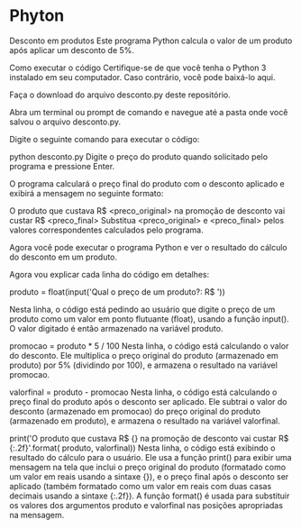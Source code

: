 # Phyton
Desconto em produtos
Este programa Python calcula o valor de um produto após aplicar um desconto de 5%.

Como executar o código
Certifique-se de que você tenha o Python 3 instalado em seu computador. Caso contrário, você pode baixá-lo aqui.

Faça o download do arquivo desconto.py deste repositório.

Abra um terminal ou prompt de comando e navegue até a pasta onde você salvou o arquivo desconto.py.

Digite o seguinte comando para executar o código:

python desconto.py
Digite o preço do produto quando solicitado pelo programa e pressione Enter.

O programa calculará o preço final do produto com o desconto aplicado e exibirá a mensagem no seguinte formato:

O produto que custava R$ <preco_original> na promoção de desconto vai custar R$ <preco_final>
Substitua <preco_original> e <preco_final> pelos valores correspondentes calculados pelo programa.

Agora você pode executar o programa Python e ver o resultado do cálculo do desconto em um produto.


Agora vou explicar cada linha do código em detalhes:

produto = float(input('Qual o preço de um produto?: R$ '))

Nesta linha, o código está pedindo ao usuário que digite o preço de um produto como um valor em ponto flutuante (float), usando a função input(). O valor digitado é então armazenado na variável produto.

promocao = produto * 5 / 100
Nesta linha, o código está calculando o valor do desconto. Ele multiplica o preço original do produto (armazenado em produto) por 5% (dividindo por 100), e armazena o resultado na variável promocao.

valorfinal = produto - promocao
Nesta linha, o código está calculando o preço final do produto após o desconto ser aplicado. Ele subtrai o valor do desconto (armazenado em promocao) do preço original do produto (armazenado em produto), e armazena o resultado na variável valorfinal.

print('O produto que custava R$ {} na promoção de desconto vai custar R$ {:.2f}'.format( produto, valorfinal))
Nesta linha, o código está exibindo o resultado do cálculo para o usuário. Ele usa a função print() para exibir uma mensagem na tela que inclui o preço original do produto (formatado como um valor em reais usando a sintaxe {}), e o preço final após o desconto ser aplicado (também formatado como um valor em reais com duas casas decimais usando a sintaxe {:.2f}). A função format() é usada para substituir os valores dos argumentos produto e valorfinal nas posições apropriadas na mensagem.
